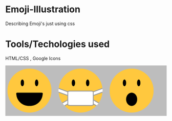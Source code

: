 # Emoji-Illustration

Describing Emoji's just using css

# Tools/Techologies used

HTML/CSS , Google Icons

![demo.gif](./image/emoji.png)
